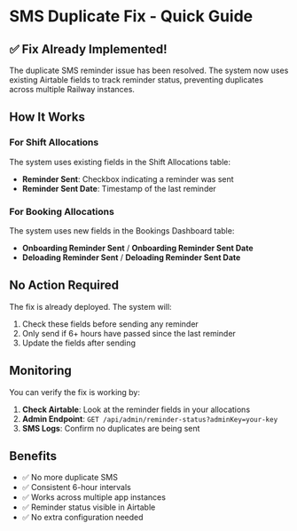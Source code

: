 # SMS Duplicate Fix - Quick Guide

## ✅ Fix Already Implemented!

The duplicate SMS reminder issue has been resolved. The system now uses existing Airtable fields to track reminder status, preventing duplicates across multiple Railway instances.

## How It Works

### For Shift Allocations
The system uses existing fields in the Shift Allocations table:
- **Reminder Sent**: Checkbox indicating a reminder was sent
- **Reminder Sent Date**: Timestamp of the last reminder

### For Booking Allocations
The system uses new fields in the Bookings Dashboard table:
- **Onboarding Reminder Sent** / **Onboarding Reminder Sent Date**
- **Deloading Reminder Sent** / **Deloading Reminder Sent Date**

## No Action Required

The fix is already deployed. The system will:
1. Check these fields before sending any reminder
2. Only send if 6+ hours have passed since the last reminder
3. Update the fields after sending

## Monitoring

You can verify the fix is working by:

1. **Check Airtable**: Look at the reminder fields in your allocations
2. **Admin Endpoint**: `GET /api/admin/reminder-status?adminKey=your-key`
3. **SMS Logs**: Confirm no duplicates are being sent

## Benefits

- ✅ No more duplicate SMS
- ✅ Consistent 6-hour intervals
- ✅ Works across multiple app instances
- ✅ Reminder status visible in Airtable
- ✅ No extra configuration needed